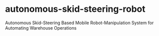 # autonomous-skid-steering-robot
Autonomous Skid-Steering Based Mobile Robot-Manipulation System for Automating Warehouse Operations
